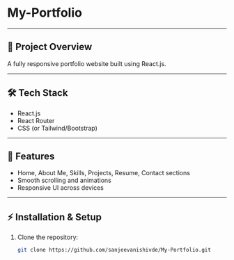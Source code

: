 # My-Portfolio

---

## 🚀 Project Overview
A fully responsive portfolio website built using React.js.

---

## 🛠️ Tech Stack
- React.js
- React Router
- CSS (or Tailwind/Bootstrap)

---

## 📌 Features
- Home, About Me, Skills, Projects, Resume, Contact sections
- Smooth scrolling and animations
- Responsive UI across devices

---

## ⚡ Installation & Setup
1. Clone the repository:
   ```sh
   git clone https://github.com/sanjeevanishivde/My-Portfolio.git
